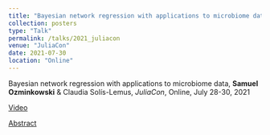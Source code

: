 ```yaml
---
title: "Bayesian network regression with applications to microbiome data"
collection: posters
type: "Talk"
permalink: /talks/2021_juliacon
venue: "JuliaCon"
date: 2021-07-30
location: "Online"
---
```


Bayesian network regression with applications to microbiome data, **Samuel Ozminkowski** & Claudia Solís-Lemus,
*JuliaCon*, Online, July 28-30, 2021

[Video](https://juliacon2020-uploads.s3.us-east-2.amazonaws.com/public/Bayesian+network+regression+with+applications+to+microbiome+data%3A+movie2.mp4)

[Abstract](https://pretalx.com/juliacon2021/talk/review/KMKZLBEXJX3U8ZJQB3QHHWLLVUDXC3CG)